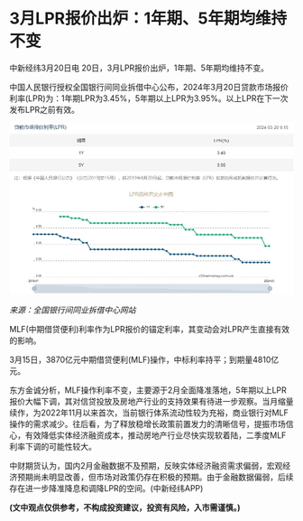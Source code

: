# 3月LPR报价出炉：1年期、5年期均维持不变

中新经纬3月20日电 20日，3月LPR报价出炉，1年期、5年期均维持不变。

中国人民银行授权全国银行间同业拆借中心公布，2024年3月20日贷款市场报价利率(LPR)为：1年期LPR为3.45%，5年期以上LPR为3.95%。以上LPR在下一次发布LPR之前有效。

![49b52fb14c00f6254ec53c7068ff8a3d.jpg](https://raw.githubusercontent.com/qqhsx/qqnews_image/main/2024/03/20/3月LPR报价出炉：1年期、5年期均维持不变/49b52fb14c00f6254ec53c7068ff8a3d.jpg)

 _来源：全国银行间同业拆借中心网站_

MLF(中期借贷便利)利率作为LPR报价的锚定利率，其变动会对LPR产生直接有效的影响。

3月15日，3870亿元中期借贷便利(MLF)操作，中标利率持平；到期量4810亿元。

东方金诚分析，MLF操作利率不变，主要源于2月全面降准落地，5年期以上LPR报价大幅下调，其对信贷投放及房地产行业的支持效果有待进一步观察。当月缩量续作，为2022年11月以来首次，当前银行体系流动性较为充裕，商业银行对MLF操作的需求减少。往后看，为了释放稳增长政策前置发力的清晰信号，提振市场信心，有效降低实体经济融资成本，推动房地产行业尽快实现软着陆，二季度MLF利率下调的可能性较大。

中财期货认为，国内2月金融数据不及预期，反映实体经济融资需求偏弱，宏观经济预期尚未明显改善，但市场对政策仍存在积极的预期。由于金融数据偏弱，后续存在进一步降准降息和调降LPR的空间。(中新经纬APP)

**(文中观点仅供参考，不构成投资建议，投资有风险，入市需谨慎。)**

